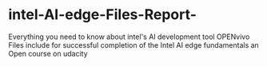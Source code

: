 # intel-AI-edge-Files-Report-
Everything you need to know about intel's AI development tool OPENvivo
Files include for successful completion of the Intel AI edge fundamentals an Open course on udacity 

